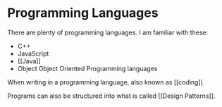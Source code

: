 # Programming Languages

There are plenty of programming languages. I am familiar with these:

- C++
- JavaScript
- [[Java]]
- Object Object Oriented Programming languages


When writing in a programming language, also known as [[coding]]




Programs can also be structured into what is called [[Design Patterns]].

